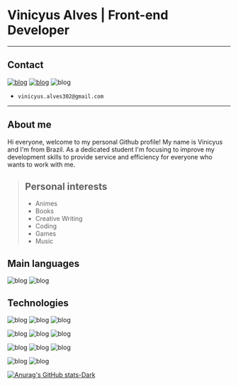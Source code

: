 # Vinicyus Alves | Front-end Developer
---
## Contact
[![blog](https://img.shields.io/badge/Instagram-E4405F?style=for-the-badge&logo=instagram&logoColor=white)](https://www.instagram.com/vinn.as1999/)
[![blog](https://img.shields.io/badge/LinkedIn-0077B5?style=for-the-badge&logo=linkedin&logoColor=white)](https://www.linkedin.com/in/marcus-vinicyus-alves-dos-santos-3b9422273/)
![blog](https://img.shields.io/badge/Gmail-D14836?style=for-the-badge&logo=gmail&logoColor=white)
* `vinicyus.alves302@gmail.com`
---

## About me

Hi everyone, welcome to my personal Github profile! My name is Vinicyus and I'm from Brazil. As a dedicated student I'm focusing to improve my development skills to provide service and efficiency for everyone who wants to work with me.

> ## Personal interests
> - Animes
> - Books
> - Creative Writing
> - Coding
> - Games
> - Music

## Main languages
![blog](https://img.shields.io/badge/JavaScript-F7DF1E?style=for-the-badge&logo=javascript&logoColor=black)
![blog](https://img.shields.io/badge/Python-3776AB?style=for-the-badge&logo=python&logoColor=white)

## Technologies

![blog](https://img.shields.io/badge/HTML5-E34F26?style=for-the-badge&logo=html5&logoColor=white)
![blog](https://img.shields.io/badge/CSS3-1572B6?style=for-the-badge&logo=css3&logoColor=white)
![blog](https://img.shields.io/badge/Node.js-43853D?style=for-the-badge&logo=node.js&logoColor=white)

![blog](https://img.shields.io/badge/JavaScript-F7DF1E?style=for-the-badge&logo=javascript&logoColor=black)
![blog](https://img.shields.io/badge/React-20232A?style=for-the-badge&logo=react&logoColor=61DAFB)
![blog](    https://img.shields.io/badge/React_Native-20232A?style=for-the-badge&logo=react&logoColor=61DAFB)

![blog](https://img.shields.io/badge/Express.js-404D59?style=for-the-badge)
![blog](https://img.shields.io/badge/MongoDB-4EA94B?style=for-the-badge&logo=mongodb&logoColor=white)
![blog](https://img.shields.io/badge/Python-3776AB?style=for-the-badge&logo=python&logoColor=white)

![blog](https://img.shields.io/badge/MySQL-00000F?style=for-the-badge&logo=mysql&logoColor=white)
![blog](https://img.shields.io/badge/GIT-E44C30?style=for-the-badge&logo=git&logoColor=white)

[![Anurag's GitHub stats-Dark](https://github-readme-stats.vercel.app/api?username=vinn-as1999&show_icons=true&theme=dark#gh-dark-mode-only)](https://github.com/anuraghazra/github-readme-stats#gh-dark-mode-only)



